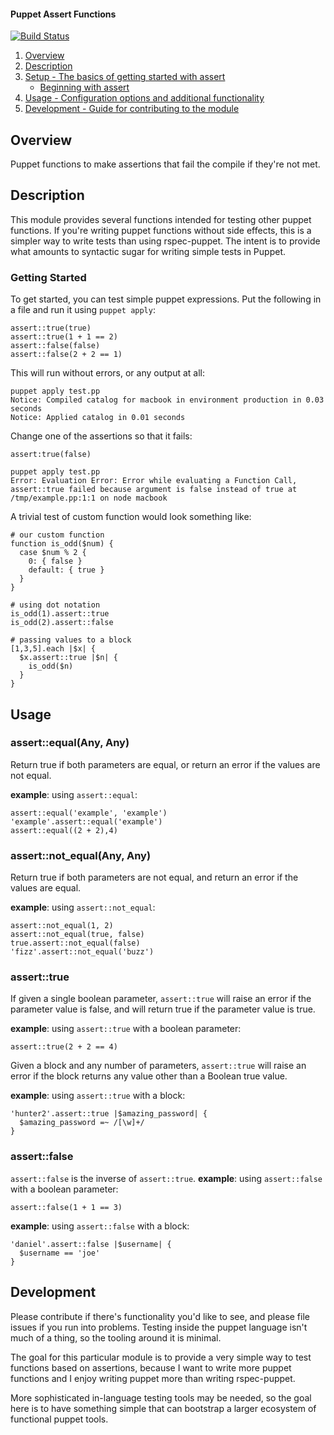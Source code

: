 #### Puppet Assert Functions
[![Build Status](https://travis-ci.org/danieldreier/puppet-assert.svg?branch=master)](https://travis-ci.org/danieldreier/puppet-assert)

1. [Overview](#overview)
2. [Description](#description)
3. [Setup - The basics of getting started with assert](#setup)
    * [Beginning with assert](#getting-started)
4. [Usage - Configuration options and additional functionality](#usage)
5. [Development - Guide for contributing to the module](#development)

## Overview

Puppet functions to make assertions that fail the compile if they're not met.

## Description

This module provides several functions intended for testing other puppet functions. If you're writing puppet functions without side effects, this is a simpler way to write tests than using rspec-puppet. The intent is to provide what amounts to syntactic sugar for writing simple tests in Puppet.

### Getting Started

To get started, you can test simple puppet expressions. Put the following in a file and run it using `puppet apply`:

```puppet
assert::true(true)
assert::true(1 + 1 == 2)
assert::false(false)
assert::false(2 + 2 == 1)
```

This will run without errors, or any output at all:
```shell
puppet apply test.pp
Notice: Compiled catalog for macbook in environment production in 0.03 seconds
Notice: Applied catalog in 0.01 seconds
```

Change one of the assertions so that it fails:
```puppet
assert:true(false)
```

```shell
puppet apply test.pp
Error: Evaluation Error: Error while evaluating a Function Call, assert::true failed because argument is false instead of true at /tmp/example.pp:1:1 on node macbook
```

A trivial test of custom function would look something like:
```puppet
# our custom function
function is_odd($num) {
  case $num % 2 {
    0: { false }
    default: { true }
  }
}

# using dot notation
is_odd(1).assert::true
is_odd(2).assert::false

# passing values to a block
[1,3,5].each |$x| {
  $x.assert::true |$n| {
    is_odd($n)
  }
}
```


## Usage

### assert::equal(Any, Any)
Return true if both parameters are equal, or return an error if the values are not equal.

**example**: using `assert::equal`:
```puppet
assert::equal('example', 'example')
'example'.assert::equal('example')
assert::equal((2 + 2),4)
```

### assert::not_equal(Any, Any)
Return true if both parameters are not equal, and return an error if the values are equal.

**example**: using `assert::not_equal`:
```puppet
assert::not_equal(1, 2)
assert::not_equal(true, false)
true.assert::not_equal(false)
'fizz'.assert::not_equal('buzz')
```

### assert::true
If given a single boolean parameter, `assert::true` will raise an error if the parameter value is false, and will return true if the parameter value is true.

**example**: using `assert::true` with a boolean parameter:
```puppet
assert::true(2 + 2 == 4)
```

Given a block and any number of parameters, `assert::true` will raise an error if the block returns any value other than a Boolean true value.

**example**: using `assert::true` with a block:
```puppet
'hunter2'.assert::true |$amazing_password| {
  $amazing_password =~ /[\w]+/
}
```

### assert::false
`assert::false` is the inverse of `assert::true`.
**example**: using `assert::false` with a boolean parameter:
```puppet
assert::false(1 + 1 == 3)
```

**example**: using `assert::false` with a block:
```puppet
'daniel'.assert::false |$username| {
  $username == 'joe'
}
```


## Development

Please contribute if there's functionality you'd like to see, and please file issues if you run into problems. Testing inside the puppet language isn't much of a thing, so the tooling around it is minimal.

The goal for this particular module is to provide a very simple way to test functions based on assertions, because I want to write more puppet functions and I enjoy writing puppet more than writing rspec-puppet.

More sophisticated in-language testing tools may be needed, so the goal here is to have something simple that can bootstrap a larger ecosystem of functional puppet tools.

